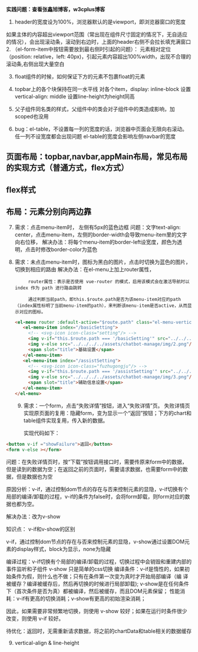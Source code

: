 **实践问题：查看张鑫旭博客，w3cplus博客**

1. header的宽度设为100%，浏览器默认的是viewport，即浏览器窗口的宽度

如果主体的内容超出viewport范围（常出现在组件尺寸固定的情况下，无自适应的情况），会出现滚动条，滚动到右边时，上面的header右侧不会拉长填充满窗口
2. （el-form-item中按钮需要放到最右侧时引起的问题）： 元素相对定位（position: relative，left: 40px)，引起元素内容超出100%width，出现不合理的滚动条,右侧出现大量空白

3. float组件的时候，如何保证下方的元素不包裹float的元素

4. topbar上的各个块保持在同一水平线
   对各个item，display: inline-block
   设置vertical-align: middle
   设置line-height为height同高

5. 父子组件同名类的样式，父组件中的类会对子组件中的类造成影响，加scoped也没用

6. bug：el-table，不设置每一列的宽度的话，浏览器中页面会无限向右滚动。任一列不设宽度都会出现问题
   el-table的宽度会影响左侧navbar的宽度

   
## 页面布局：topbar,navbar,appMain布局，常见布局的实现方式（普通方式，flex方式）
## flex样式
## 布局：元素分别向两边靠

7. 需求：点击menu-item时， 左侧有5px的蓝色边框
   问题：文字text-align: center，点击menu-item，左侧的border-width会导致menu-item里的文字向右位移，
   解决办法：将每个menu-item的border-left设宽度，颜色为透明，点击时修改border-color为蓝色

8. 需求：未点击menu-item时，图标为黑白的图片，点击时切换为蓝色的图片，切换到相应的路由
   解决办法：在el-menu上加上router属性，
   
            router属性：表示是否使用 vue-router 的模式，启用该模式会在激活导航时以 index 作为 path 进行路由跳转

            通过判断当前path，即this.$route.path是否为该menu-item对应的path（index属性标明了当前menu-item的path），来判断该menu-item是否active，从而显示对应的图标。     
   ```html
   <el-menu router :default-active="$route.path" class="el-menu-vertical">
      <el-menu-item index="/basicSetting">
        <!-- <svg-icon icon-class="setting"/> -->
        <img v-if="this.$route.path === '/basicSetting'" src="../../../../assets/chatbot-manage/img/2-1.png"/>
        <img v-else src="../../../../assets/chatbot-manage/img/2.png"/>
        <span slot="title">基础设置</span>
      </el-menu-item>
      <el-menu-item index="/assistSetting">
        <!-- <svg-icon icon-class="fuzhugongju"/> -->
        <img v-if="this.$route.path === '/assistSetting'" src="../../../../assets/chatbot-manage/img/3-1.png"/>
        <img v-else src="../../../../assets/chatbot-manage/img/3.png"/>
        <span slot="title">辅助信息设置</span>
      </el-menu-item>
   </el-menu>
   ```

   9. 需求：一个form，点击“失败详情”按钮，进入“失败详情”页。
           失败详情页实现原页面的复用：隐藏form，变为显示一个“返回”按钮；下方的chart和table组件实现复用，传入新的数据。
      
      实现代码如下：
  ```html
  <button v-if ="showFailure">返回</button>
  <form v-else ></form>
  ```

  问题：在失败详情页时，按“下载”按钮调用接口时，需要传原来form中的数据，但是读到的数据为空；在返回之前的页面时，需要请求数据，也需要form中的数据，但是数据也为空

  原因分析：v-if，通过控制dom节点的存在与否来控制元素的显隐，v-if切换有个局部的编译/卸载的过程，v-if的条件为false时，会将form卸载，则form对应的数据也都为空。

  解决办法：改为v-show

  知识点： v-if和v-show的区别

  v-if，通过控制dom节点的存在与否来控制元素的显隐，v-show通过设置DOM元素的display样式，block为显示，none为隐藏

编译过程：v-if切换有个局部的编译/卸载的过程，切换过程中会销毁和重建内部的事件监听和子组件
                 v-show 只是简单的css切换
编译条件：v-if是惰性的，如果初始条件为假，则什么也不做；只有在条件第一次变为真时才开始局部编译（编  译被缓存？编译被缓存后，然后再切换的时候进行局部卸载); v-show是在任何条件下（首次条件是否为真）都被编译，然后被缓存，而且DOM元素保留；
性能消耗：v-if有更高的切换消耗；v-show有更高的初始渲染消耗；

因此，如果需要非常频繁地切换，则使用 v-show 较好；如果在运行时条件很少改变，则使用 v-if 较好。

待优化：返回时，无需重新请求数据，将之前的chartData和table相关的数据缓存

9. vertical-align & line-height